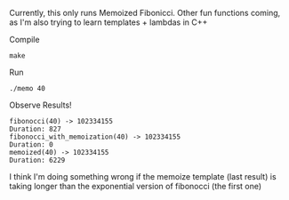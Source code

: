 Currently, this only runs Memoized Fibonicci.
Other fun functions coming, as I'm also trying to learn templates + lambdas in C++

Compile

    make

Run

    ./memo 40

Observe Results!

    fibonocci(40) -> 102334155
    Duration: 827
    fibonocci_with_memoization(40) -> 102334155
    Duration: 0
    memoized(40) -> 102334155
    Duration: 6229


I think I'm doing something wrong if the memoize template (last result) is taking longer than the exponential version of fibonocci (the first one)